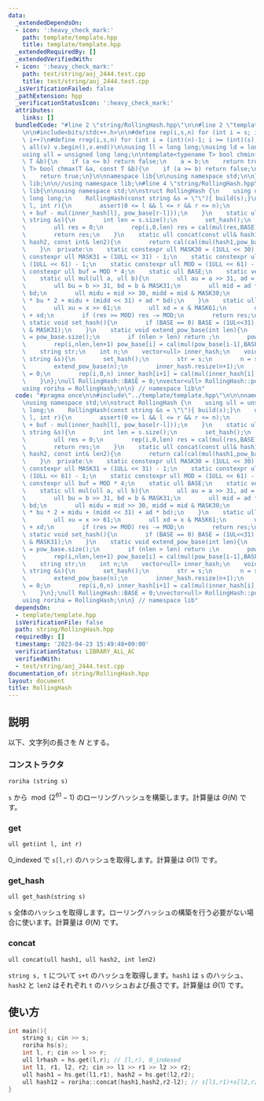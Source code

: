 ```yaml
---
data:
  _extendedDependsOn:
  - icon: ':heavy_check_mark:'
    path: template/template.hpp
    title: template/template.hpp
  _extendedRequiredBy: []
  _extendedVerifiedWith:
  - icon: ':heavy_check_mark:'
    path: test/string/aoj_2444.test.cpp
    title: test/string/aoj_2444.test.cpp
  _isVerificationFailed: false
  _pathExtension: hpp
  _verificationStatusIcon: ':heavy_check_mark:'
  attributes:
    links: []
  bundledCode: "#line 2 \"string/RollingHash.hpp\"\n\n#line 2 \"template/template.hpp\"\
    \n\n#include<bits/stdc++.h>\n\n#define rep(i,s,n) for (int i = s; i < (int)(n);\
    \ i++)\n#define rrep(i,s,n) for (int i = (int)(n)-1; i >= (int)(s); i--)\n#define\
    \ all(v) v.begin(),v.end()\n\nusing ll = long long;\nusing ld = long double;\n\
    using ull = unsigned long long;\n\ntemplate<typename T> bool chmin(T &a, const\
    \ T &b){\n    if (a <= b) return false;\n    a = b;\n    return true;\n}\ntemplate<typename\
    \ T> bool chmax(T &a, const T &b){\n    if (a >= b) return false;\n    a = b;\n\
    \    return true;\n}\n\nnamespace lib{\n\nusing namespace std;\n\n} // namespace\
    \ lib;\n\n//using namespace lib;\n#line 4 \"string/RollingHash.hpp\"\n\n\nnamespace\
    \ lib{\n\nusing namespace std;\n\nstruct RollingHash {\n    using ull = unsigned\
    \ long long;\n    RollingHash(const string &s = \"\"){ build(s);}\n    ull get(int\
    \ l, int r){\n        assert(0 <= l && l <= r && r <= n);\n        return cal(inner_hash[r]\
    \ + buf - mul(inner_hash[l], pow_base[r-l]));\n    }\n    static ull get_hash(const\
    \ string &s){\n        int len = s.size();\n        set_hash();\n        extend_pow_base(len);\n\
    \        ull res = 0;\n        rep(i,0,len) res = cal(mul(res,BASE) + s[i]);\n\
    \        return res;\n    }\n    static ull concat(const ull& hash1, const ull&\
    \ hash2, const int& len2){\n        return cal(cal(mul(hash1,pow_base[len2]))+hash2);\n\
    \    }\n  private:\n    static constexpr ull MASK30 = (1ULL << 30) - 1;\n    static\
    \ constexpr ull MASK31 = (1ULL << 31) - 1;\n    static constexpr ull MASK61 =\
    \ (1ULL << 61) - 1;\n    static constexpr ull MOD = (1ULL << 61) - 1;\n    static\
    \ constexpr ull buf = MOD * 4;\n    static ull BASE;\n    static vector<ull> pow_base;\n\
    \    static ull mul(ull a, ull b){\n        ull au = a >> 31, ad = a & MASK31;\n\
    \        ull bu = b >> 31, bd = b & MASK31;\n        ull mid = ad * bu + au *\
    \ bd;\n        ull midu = mid >> 30, midd = mid & MASK30;\n        return (au\
    \ * bu * 2 + midu + (midd << 31) + ad * bd);\n    }\n    static ull cal(ull x){\n\
    \        ull xu = x >> 61;\n        ull xd = x & MASK61;\n        ull res = xu\
    \ + xd;\n        if (res >= MOD) res -= MOD;\n        return res;\n    }\n   \
    \ static void set_hash(){\n        if (BASE == 0) BASE = (1UL<<31) + (random_device()()\
    \ & MASK31);\n    }\n    static void extend_pow_base(int len){\n        int nlen\
    \ = pow_base.size();\n        if (nlen > len) return ;\n        pow_base.resize(len+1);\n\
    \        rep(i,nlen,len+1) pow_base[i] = cal(mul(pow_base[i-1],BASE));\n    }\n\
    \    string str;\n    int n;\n    vector<ull> inner_hash;\n    void build(const\
    \ string &s){\n        set_hash();\n        str = s;\n        n = s.size();\n\
    \        extend_pow_base(n);\n        inner_hash.resize(n+1);\n        inner_hash[0]\
    \ = 0;\n        rep(i,0,n) inner_hash[i+1] = cal(mul(inner_hash[i],BASE) + s[i]);\n\
    \    }\n};\null RollingHash::BASE = 0;\nvector<ull> RollingHash::pow_base = vector<ull>(1,1);\n\
    using roriha = RollingHash;\n\n} // namespace lib\n"
  code: "#pragma once\n\n#include\"../template/template.hpp\"\n\n\nnamespace lib{\n\
    \nusing namespace std;\n\nstruct RollingHash {\n    using ull = unsigned long\
    \ long;\n    RollingHash(const string &s = \"\"){ build(s);}\n    ull get(int\
    \ l, int r){\n        assert(0 <= l && l <= r && r <= n);\n        return cal(inner_hash[r]\
    \ + buf - mul(inner_hash[l], pow_base[r-l]));\n    }\n    static ull get_hash(const\
    \ string &s){\n        int len = s.size();\n        set_hash();\n        extend_pow_base(len);\n\
    \        ull res = 0;\n        rep(i,0,len) res = cal(mul(res,BASE) + s[i]);\n\
    \        return res;\n    }\n    static ull concat(const ull& hash1, const ull&\
    \ hash2, const int& len2){\n        return cal(cal(mul(hash1,pow_base[len2]))+hash2);\n\
    \    }\n  private:\n    static constexpr ull MASK30 = (1ULL << 30) - 1;\n    static\
    \ constexpr ull MASK31 = (1ULL << 31) - 1;\n    static constexpr ull MASK61 =\
    \ (1ULL << 61) - 1;\n    static constexpr ull MOD = (1ULL << 61) - 1;\n    static\
    \ constexpr ull buf = MOD * 4;\n    static ull BASE;\n    static vector<ull> pow_base;\n\
    \    static ull mul(ull a, ull b){\n        ull au = a >> 31, ad = a & MASK31;\n\
    \        ull bu = b >> 31, bd = b & MASK31;\n        ull mid = ad * bu + au *\
    \ bd;\n        ull midu = mid >> 30, midd = mid & MASK30;\n        return (au\
    \ * bu * 2 + midu + (midd << 31) + ad * bd);\n    }\n    static ull cal(ull x){\n\
    \        ull xu = x >> 61;\n        ull xd = x & MASK61;\n        ull res = xu\
    \ + xd;\n        if (res >= MOD) res -= MOD;\n        return res;\n    }\n   \
    \ static void set_hash(){\n        if (BASE == 0) BASE = (1UL<<31) + (random_device()()\
    \ & MASK31);\n    }\n    static void extend_pow_base(int len){\n        int nlen\
    \ = pow_base.size();\n        if (nlen > len) return ;\n        pow_base.resize(len+1);\n\
    \        rep(i,nlen,len+1) pow_base[i] = cal(mul(pow_base[i-1],BASE));\n    }\n\
    \    string str;\n    int n;\n    vector<ull> inner_hash;\n    void build(const\
    \ string &s){\n        set_hash();\n        str = s;\n        n = s.size();\n\
    \        extend_pow_base(n);\n        inner_hash.resize(n+1);\n        inner_hash[0]\
    \ = 0;\n        rep(i,0,n) inner_hash[i+1] = cal(mul(inner_hash[i],BASE) + s[i]);\n\
    \    }\n};\null RollingHash::BASE = 0;\nvector<ull> RollingHash::pow_base = vector<ull>(1,1);\n\
    using roriha = RollingHash;\n\n} // namespace lib"
  dependsOn:
  - template/template.hpp
  isVerificationFile: false
  path: string/RollingHash.hpp
  requiredBy: []
  timestamp: '2023-04-23 15:49:48+09:00'
  verificationStatus: LIBRARY_ALL_AC
  verifiedWith:
  - test/string/aoj_2444.test.cpp
documentation_of: string/RollingHash.hpp
layout: document
title: RollingHash
---
```


## 説明

以下、文字列の長さを $N$ とする。

### コンストラクタ

`roriha (string s)`

`s` から $\bmod (2^{61}-1)$ のローリングハッシュを構築します。計算量は $\Theta(N)$ です。

### get 

`ull get(int l, int r)`

0_indexed で `s[l,r)` のハッシュを取得します。計算量は $\Theta(1)$ です。

### get_hash

`ull get_hash(string s)`

`s` 全体のハッシュを取得します。ローリングハッシュの構築を行う必要がない場合に使います。計算量は $\Theta(N)$ です。

### concat

`ull concat(ull hash1, ull hash2, int len2)`

`string s, t` について `s+t` のハッシュを取得します。`hash1` は `s` のハッシュ、`hash2` と `len2` はそれぞれ `t` のハッシュおよび長さです。計算量は $\Theta(1)$ です。

## 使い方

```cpp
int main(){
    string s; cin >> s;
    roriha hs(s);
    int l, r; cin >> l >> r;
    ull lrhash = hs.get(l,r); // [l,r), 0_indexed
    int l1, r1, l2, r2; cin >> l1 >> r1 >> l2 >> r2;
    ull hash1 = hs.get(l1,r1), hash2 = hs.get(l2,r2);
    ull hash12 = roriha::concat(hash1,hash2,r2-l2); // s[l1,r1)+s[l2,r2) のハッシュを取得する
}

```
